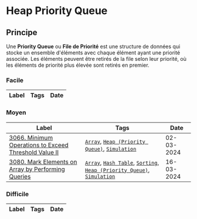 # Heap Priority Queue

## Principe

Une **Priority Queue** ou **File de Priorité** est une structure de données qui stocke un ensemble d'éléments avec chaque élément ayant une priorité associée. Les éléments peuvent être retirés de la file selon leur priorité, où les éléments de priorité plus élevée sont retirés en premier.

### Facile

| Label | Tags | Date |
| ----- | ---- | ---- |

### Moyen

| Label                                                                                                                                     | Tags                                                                                                                                                               | Date       |
| ----------------------------------------------------------------------------------------------------------------------------------------- | ------------------------------------------------------------------------------------------------------------------------------------------------------------------ | ---------- |
| [3066. Minimum Operations to Exceed Threshold Value II](../Probleme/3066.%20Minimum%20Operations%20to%20Exceed%20Threshold%20Value%20II/) | [`Array`](./array.md), [`Heap (Priority Queue)`](./priority_queue.md), [`Simulation`](./simulation.md)                                                             | 02-03-2024 |
| [3080. Mark Elements on Array by Performing Queries](../Probleme/3080.%20Mark%20Elements%20on%20Array%20by%20Performing%20Queries/)       | [`Array`](./array.md), [`Hash Table`](./hash_table.md), [`Sorting`](./sorting.md), [`Heap (Priority Queue)`](./priority_queue.md), [`Simulation`](./simulation.md) | 16-03-2024 |

### Difficile

| Label | Tags | Date |
| ----- | ---- | ---- |
